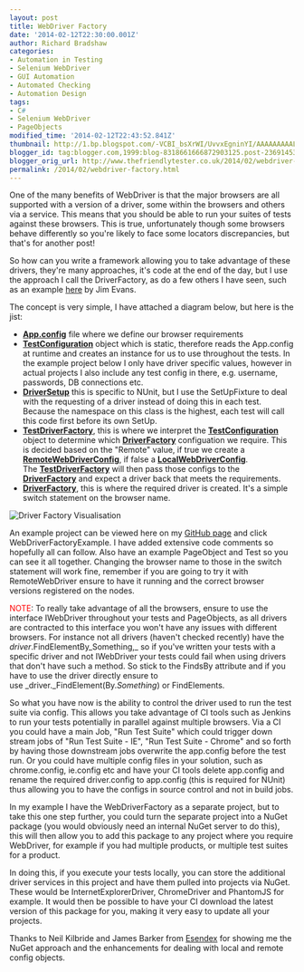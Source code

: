 ```yaml
---
layout: post
title: WebDriver Factory
date: '2014-02-12T22:30:00.001Z'
author: Richard Bradshaw
categories:
- Automation in Testing
- Selenium WebDriver
- GUI Automation
- Automated Checking
- Automation Design
tags:
- C#
- Selenium WebDriver
- PageObjects
modified_time: '2014-02-12T22:43:52.841Z'
thumbnail: http://1.bp.blogspot.com/-VCBI_bsXrWI/UvvxEgninYI/AAAAAAAAALg/x2tUASczHYQ/s72-c/DriverFactory+(1).jpg
blogger_id: tag:blogger.com,1999:blog-8318661666872903125.post-2369145353709387546
blogger_orig_url: http://www.thefriendlytester.co.uk/2014/02/webdriver-factory.html
permalink: /2014/02/webdriver-factory.html
---
```


One of the many benefits of WebDriver is that the major browsers are all supported with a version of a driver, some within the browsers and others via a service. This means that you should be able to run your suites of tests against these browsers. This is true, unfortunately though some browsers behave differently so you're likely to face some locators discrepancies, but that's for another post!  

So how can you write a framework allowing you to take advantage of these drivers, they're many approaches, it's code at the end of the day, but I use the approach I call the DriverFactory, as do a few others I have seen, such as an example [here](https://github.com/jimevans/WebDriverProxyExamples/blob/master/WebDriverProxyUtilities/WebDriverFactory.cs) by Jim Evans.  

The concept is very simple, I have attached a diagram below, but here is the jist:  

* **[App.config](https://github.com/FriendlyTester/WebDriverFactoryExample/blob/master/WebDriverDriverFactory/RichardsTestSuite/App.config)** file where we define our browser requirements
*   **[TestConfiguration](https://github.com/FriendlyTester/WebDriverFactoryExample/blob/master/WebDriverDriverFactory/RichardsTestSuite/SetUp/TestConfiguration.cs)** object which is static, therefore reads the App.config at runtime and creates an instance for us to use throughout the tests. In the example project below I only have driver specific values, however in actual projects I also include any test config in there, e.g. username, passwords, DB connections etc.
*   **[DriverSetup](https://github.com/FriendlyTester/WebDriverFactoryExample/blob/master/WebDriverDriverFactory/RichardsTestSuite/SetUp/DriverSetup.cs)** this is specific to NUnit, but I use the SetUpFixture to deal with the requesting of a driver instead of doing this in each test. Because the namespace on this class is the highest, each test will call this code first before its own SetUp.
*   **[TestDriverFactory](https://github.com/FriendlyTester/WebDriverFactoryExample/blob/master/WebDriverDriverFactory/RichardsTestSuite/SetUp/TestDriverFactory.cs)**, this is where we interpret the **[TestConfiguration](https://github.com/FriendlyTester/WebDriverFactoryExample/blob/master/WebDriverDriverFactory/RichardsTestSuite/SetUp/TestConfiguration.cs)** object to determine which **[DriverFactory](https://github.com/FriendlyTester/WebDriverFactoryExample/blob/master/WebDriverDriverFactory/WebDriverDriverFactory/WebDriverFactory.cs)** configuation we require. This is decided based on the "Remote" value, if true we create a **[RemoteWebDriverConfig](https://github.com/FriendlyTester/WebDriverFactoryExample/blob/master/WebDriverDriverFactory/WebDriverDriverFactory/Configurations/RemoteDriverConfiguration.cs)**, if false a **[LocalWebDriverConfig](https://github.com/FriendlyTester/WebDriverFactoryExample/blob/master/WebDriverDriverFactory/WebDriverDriverFactory/Configurations/LocalDriverConfiguration.cs)**.  
The **[TestDriverFactory](https://github.com/FriendlyTester/WebDriverFactoryExample/blob/master/WebDriverDriverFactory/RichardsTestSuite/SetUp/TestDriverFactory.cs)** will then pass those configs to the **[DriverFactory](https://github.com/FriendlyTester/WebDriverFactoryExample/blob/master/WebDriverDriverFactory/WebDriverDriverFactory/WebDriverFactory.cs)** and expect a driver back that meets the requirements.
* **[DriverFactory](https://github.com/FriendlyTester/WebDriverFactoryExample/blob/master/WebDriverDriverFactory/WebDriverDriverFactory/WebDriverFactory.cs)**, this is where the required driver is created. It's a simple switch statement on the browser name.

![Driver Factory Visualisation]({{site.url}}/images/blogpostimages/webdriverfactory.jpg)

An example project can be viewed here on my [GitHub page](https://github.com/FriendlyTester/) and click WebDriverFactoryExample. I have added extensive code comments so hopefully all can follow. Also have an example PageObject and Test so you can see it all together. Changing the browser name to those in the switch statement will work fine, remember if you are going to try it with RemoteWebDriver ensure to have it running and the correct browser versions registered on the nodes.

<span style="color: red;">NOTE</span>: To really take advantage of all the browsers, ensure to use the interface IWebDriver throughout your tests and PageObjects, as all drivers are contracted to this interface you won't have any issues with different browsers. For instance not all drivers (haven't checked recently) have the _driver_.FindElementBy_Something,_ so if you've written your tests with a specific driver and not IWebDriver your tests could fail when using drivers that don't have such a method. So stick to the FindsBy attribute and if you have to use the driver directly ensure to use _driver._FindElement(By._Something_) or FindElements.

So what you have now is the ability to control the driver used to run the test suite via config. This allows you take advantage of CI tools such as Jenkins to run your tests potentially in parallel against multiple browsers. Via a CI you could have a main Job, "Run Test Suite" which could trigger down stream jobs of "Run Test Suite - IE", "Run Test Suite - Chrome" and so forth by having those downstream jobs overwrite the app.config before the test run. Or you could have multiple config files in your solution, such as chrome.config, ie.config etc and have your CI tools delete app.config and rename the required driver.config to app.config (this is required for NUnit) thus allowing you to have the configs in source control and not in build jobs.  

In my example I have the WebDriverFactory as a separate project, but to take this one step further, you could turn the separate project into a NuGet package (you would obviously need an internal NuGet server to do this), this will then allow you to add this package to any project where you require WebDriver, for example if you had multiple products, or multiple test suites for a product.  

In doing this, if you execute your tests locally, you can store the additional driver services in this project and have them pulled into projects via NuGet. These would be InternetExplorerDriver, ChromeDriver and PhantomJS for example. It would then be possible to have your CI download the latest version of this package for you, making it very easy to update all your projects.  

Thanks to Neil Kilbride and James Barker from [Esendex](http://www.esendex.co.uk/) for showing me the NuGet approach and the enhancements for dealing with local and remote config objects.